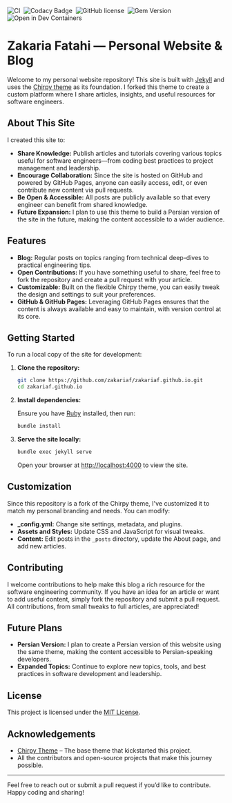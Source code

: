 <!-- markdownlint-disable-next-line -->
<div align="left">

  ![CI](https://img.shields.io/github/actions/workflow/status/cotes2020/zakariaf.github.io/ci.yml?logo=github)&nbsp;
  ![Codacy Badge](https://img.shields.io/codacy/grade/4e556876a3c54d5e8f2d2857c4f43894?logo=codacy)&nbsp;
  ![GitHub license](https://img.shields.io/github/license/cotes2020/zakariaf.github.io?color=goldenrod)&nbsp;
  ![Gem Version](https://img.shields.io/gem/v/zakariaf.github.io?&logo=RubyGems&logoColor=ghostwhite&label=gem&color=orange)&nbsp;
  ![Open in Dev Containers](https://img.shields.io/badge/Dev_Containers-Open-deepskyblue?logo=linuxcontainers)


</div>


# Zakaria Fatahi — Personal Website & Blog

Welcome to my personal website repository! This site is built with [Jekyll](https://jekyllrb.com/) and uses the [Chirpy theme](https://github.com/cotes2020/jekyll-theme-chirpy) as its foundation. I forked this theme to create a custom platform where I share articles, insights, and useful resources for software engineers.

## About This Site

I created this site to:
- **Share Knowledge:** Publish articles and tutorials covering various topics useful for software engineers—from coding best practices to project management and leadership.
- **Encourage Collaboration:** Since the site is hosted on GitHub and powered by GitHub Pages, anyone can easily access, edit, or even contribute new content via pull requests.
- **Be Open & Accessible:** All posts are publicly available so that every engineer can benefit from shared knowledge.
- **Future Expansion:** I plan to use this theme to build a Persian version of the site in the future, making the content accessible to a wider audience.

## Features

- **Blog:** Regular posts on topics ranging from technical deep-dives to practical engineering tips.
- **Open Contributions:** If you have something useful to share, feel free to fork the repository and create a pull request with your article.
- **Customizable:** Built on the flexible Chirpy theme, you can easily tweak the design and settings to suit your preferences.
- **GitHub & GitHub Pages:** Leveraging GitHub Pages ensures that the content is always available and easy to maintain, with version control at its core.

## Getting Started

To run a local copy of the site for development:

1. **Clone the repository:**

   ```bash
   git clone https://github.com/zakariaf/zakariaf.github.io.git
   cd zakariaf.github.io
   ```

2. **Install dependencies:**

   Ensure you have [Ruby](https://www.ruby-lang.org/) installed, then run:

   ```bash
   bundle install
   ```

3. **Serve the site locally:**

   ```bash
   bundle exec jekyll serve
   ```

   Open your browser at [http://localhost:4000](http://localhost:4000) to view the site.

## Customization

Since this repository is a fork of the Chirpy theme, I've customized it to match my personal branding and needs. You can modify:

- **_config.yml:** Change site settings, metadata, and plugins.
- **Assets and Styles:** Update CSS and JavaScript for visual tweaks.
- **Content:** Edit posts in the `_posts` directory, update the About page, and add new articles.

## Contributing

I welcome contributions to help make this blog a rich resource for the software engineering community. If you have an idea for an article or want to add useful content, simply fork the repository and submit a pull request. All contributions, from small tweaks to full articles, are appreciated!

## Future Plans

- **Persian Version:** I plan to create a Persian version of this website using the same theme, making the content accessible to Persian-speaking developers.
- **Expanded Topics:** Continue to explore new topics, tools, and best practices in software development and leadership.

## License

This project is licensed under the [MIT License](LICENSE).

## Acknowledgements

- [Chirpy Theme](https://github.com/cotes2020/jekyll-theme-chirpy) – The base theme that kickstarted this project.
- All the contributors and open-source projects that make this journey possible.

---

Feel free to reach out or submit a pull request if you’d like to contribute. Happy coding and sharing!

